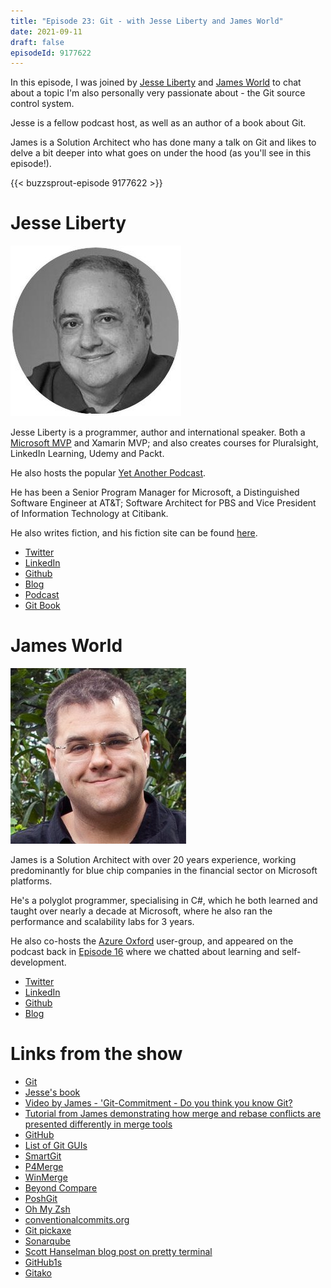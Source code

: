 ```yaml
---
title: "Episode 23: Git - with Jesse Liberty and James World"
date: 2021-09-11
draft: false
episodeId: 9177622
---
```


In this episode, I was joined by [Jesse Liberty](https://twitter.com/JesseLiberty) and [James World](https://twitter.com/jamesw0rld) to chat about a topic I'm also personally very passionate about - the Git source control system.

Jesse is a fellow podcast host, as well as an author of a book about Git.

James is a Solution Architect who has done many a talk on Git and likes to delve a bit deeper into what goes on under the hood (as you'll see in this episode!).

{{< buzzsprout-episode 9177622 >}}

# Jesse Liberty

![](/images/0023-Git/Jesse.jpg)

Jesse Liberty is a programmer, author and international speaker. Both a [Microsoft MVP](https://mvp.microsoft.com/en-us/mvp/Jesse%20Liberty-5000326) and Xamarin MVP; and also creates courses for Pluralsight, LinkedIn Learning, Udemy and Packt.

He also hosts the popular [Yet Another Podcast](https://jesseliberty.com/podcast/).

He has been a Senior Program Manager for Microsoft, a Distinguished Software Engineer at AT&amp;T; Software Architect for PBS and Vice President of Information Technology at Citibank.

He also writes fiction, and his fiction site can be found [here](http://jesselibertywriting.com/).

* [Twitter](https://twitter.com/JesseLiberty)
* [LinkedIn](http://www.linkedin.com/in/jesseliberty)
* [Github](https://github.com/JesseLiberty)
* [Blog](https://jesseliberty.com/)
* [Podcast](https://jesseliberty.com/podcast/)
* [Git Book](https://www.packtpub.com/product/git-for-programmers/9781801075732)

# James World

![](/images/0023-Git/James.jpg)

James is a Solution Architect with over 20 years experience, working predominantly for blue chip companies in the financial sector on Microsoft platforms.

He's a polyglot programmer, specialising in C#, which he both learned and taught over nearly a decade at Microsoft, where he also ran the performance and scalability labs for 3 years.

He also co-hosts the [Azure Oxford](https://www.meetup.com/azure-oxford/) user-group, and appeared on the podcast back in [Episode 16](/posts/0016-learningwithjamesworld/) where we chatted about learning and self-development.

* [Twitter](https://twitter.com/jamesw0rld)
* [LinkedIn](https://linkd.in/james-world)
* [Github](https://github.com/james-world)
* [Blog](http://www.zerobugbuild.com)

# Links from the show

* [Git](https://git-scm.com/)
* [Jesse's book](https://www.packtpub.com/product/git-for-programmers/9781801075732)
* [Video by James - 'Git-Commitment - Do you think you know Git?](https://www.youtube.com/watch?v=LHnjpgA_P7w)
* [Tutorial from James demonstrating how merge and rebase conflicts are presented differently in merge tools](https://github.com/james-world/merge-view)
* [GitHub](https://github.com/)
* [List of Git GUIs](https://git-scm.com/downloads/guis)
* [SmartGit](https://www.syntevo.com/smartgit/)
* [P4Merge](https://www.perforce.com/products/helix-core-apps/merge-diff-tool-p4merge)
* [WinMerge](https://winmerge.org)
* [Beyond Compare](https://www.scootersoftware.com/)
* [PoshGit](https://github.com/dahlbyk/posh-git)
* [Oh My Zsh](https://github.com/ohmyzsh/ohmyzsh)
* [conventionalcommits.org](https://www.conventionalcommits.org/)
* [Git pickaxe](http://www.philandstuff.com/2014/02/09/git-pickaxe.html)
* [Sonarqube](https://www.sonarqube.org/)
* [Scott Hanselman blog post on pretty terminal](https://www.hanselman.com/blog/how-to-make-a-pretty-prompt-in-windows-terminal-with-powerline-nerd-fonts-cascadia-code-wsl-and-ohmyposh)
* [GitHub1s](https://github1s.com/)
* [Gitako](https://github.com/EnixCoda/Gitako])
